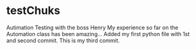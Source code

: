 # testChuks
Autimation Testing with the boss Henry
My experience so far on the Automation class has been amazing...
Added my first python file with 1st and second commit.
This is my third commit.
